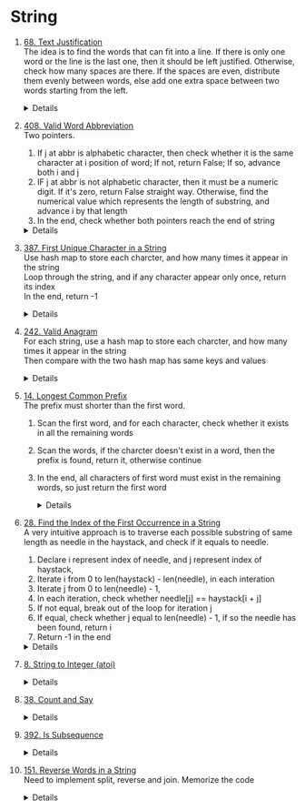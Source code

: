 # String
1. [68. Text Justification](https://leetcode.com/problems/text-justification)  
   The idea is to find the words that can fit into a line. If there is only one word or the line is the last one, then it should be left justified. Otherwise, check how many spaces are there. If the spaces are even, distribute them evenly between words, else add one extra space between two words starting from the left.
    <details>

      ```python
    def fullJustify(self, words: List[str], maxWidth: int) -> List[str]:
        def get_spaces(n):
            return " " * n

        i = 0
        result = []
        while i < len(words):
            len_line_no_justify = len(words[i])
            j = i + 1
            while j < len(words) and len_line_no_justify + 1 + len(words[j]) <= maxWidth:
                len_line_no_justify += 1 + len(words[j])
                j += 1
            
            line = [words[i]]
            if j == i + 1 or j == len(words):
                for k in range(i + 1, j):
                    line.append(get_spaces(1))
                    line.append(words[k])
            
                line.append(get_spaces(maxWidth - len_line_no_justify))
            else:
                gaps = j - i - 1
                total_spaces = maxWidth - (len_line_no_justify - gaps)
                even_spaces_in_gap, extra_spaces = divmod(total_spaces, gaps)

                for k in range(i + 1, j):
                    if extra_spaces > 0:
                        line.append(get_spaces(even_spaces_in_gap + 1))
                        line.append(words[k]) 
                        extra_spaces -= 1
                    else:
                        line.append(get_spaces(even_spaces_in_gap))
                        line.append(words[k])
            i = j
            result.append("".join(line))
        return result
      ```
    </details>      
1. [408. Valid Word Abbreviation](https://leetcode.com/problems/valid-word-abbreviation)  
   Two pointers.   
    1. If j at abbr is alphabetic character, then check whether it is the same character at i position of word; If not, return False; If so, advance both i and j  
    1. IF j at abbr is not alphabetic character, then it must be a numeric digit. If it's zero, return False straight way. Otherwise, find the numerical value which represents the length of substring, and advance i by that length
    1. In the end, check whether both pointers reach the end of string  
    <details>

      ```python
    def validWordAbbreviation(self, word: str, abbr: str) -> bool:
        i = 0
        j = 0
        while i < len(word) and j < len(abbr):
            if abbr[j].isalpha():
                if abbr[j] == word[i]:
                    i += 1
                    j += 1
                else:
                    return False
            else:
                if abbr[j] == "0":
                    return False
                strLen = 0
                while j < len(abbr) and abbr[j].isdigit():
                    strLen = 10 * strLen + int(abbr[j])
                    j += 1
                i += strLen
        return i == len(word) and j == len(abbr)
      ```
    </details>   
    
1. [387. First Unique Character in a String](https://leetcode.com/problems/first-unique-character-in-a-string)    
    Use hash map to store each charcter, and how many times it appear in the string  
    Loop through the string, and if any character appear only once, return its index  
    In the end, return -1
    <details>

      ```python
        def firstUniqChar(self, s: str) -> int:
            counter = Counter(s)
            for i, ch in enumerate(s):
                if counter[ch] == 1:
                    return i
            
            return -1
      ```
    </details>   

1. [242. Valid Anagram](https://leetcode.com/problems/valid-anagram)      
    For each string, use a hash map to store each charcter, and how many times it appear in the string  
    Then compare with the two hash map has same keys and values  
    <details>

      ```python
        def firstUniqChar(self, s: str) -> int:
            counter = Counter(s)
            for i, ch in enumerate(s):
                if counter[ch] == 1:
                    return i
            
            return -1
      ```
    </details>  
        
1. [14. Longest Common Prefix](https://leetcode.com/problems/longest-common-prefix)  
    The prefix must shorter than the first word.   
    1. Scan the first word, and for each character, check whether it exists in all the remaining words
    1. Scan the words, if the charcter doesn't exist in a word, then the prefix is found, return it, otherwise continue
    1. In the end, all characters of first word must exist in the remaining words, so just return the first word   
        <details>
            
            ```python
                def longestCommonPrefix(self, strs: List[str]) -> str:
                    if not strs:
                        return ""
                        
                    result = []
                    firstStr = strs[0]
                    for i in range(len(firstStr)):
                        for j in range(1, len(strs)):
                            if i >= len(strs[j]) or strs[j][i] != firstStr[i]:
                                return firstStr[:i]
                        
                    return firstStr
            ```
        </details>

1. [28. Find the Index of the First Occurrence in a String](https://leetcode.com/problems/find-the-index-of-the-first-occurrence-in-a-string)  
    A very intuitive approach is to traverse each possible substring of same length as needle in the haystack, and check if it equals to needle.
    1. Declare i represent index of needle, and j represent index of haystack, 
    1. Iterate i from 0 to len(haystack) - len(needle), in each interation
    1. Iterate j from 0 to len(needle) - 1, 
    1. In each iteration, check whether needle[j] == haystack[i + j] 
    1. If not equal, break out of the loop for iteration j
    1. If equal, check whether j equal to len(needle) - 1, if so the needle has been found, return i
    1. Return -1 in the end
    <details>

      ```python
        def strStr(self, haystack: str, needle: str) -> int:
            for i in range(len(haystack) - len(needle) + 1):
               for j in range(len(needle)):
                    if haystack[i + j] != needle[j]:
                       break
                    
                    if j == len(needle) - 1:
                        return i
            return -1     
      ```
    </details>
1. [8. String to Integer (atoi)](https://leetcode.com/problems/string-to-integer-atoi)  
    <details>

      ```python
          def myAtoi(self, s: str) -> int:
              result = 0
              i = 0
              while i < len(s) and s[i] == " ":
                  i += 1
              
              sign = 1
              if i < len(s):
                  if s[i] == "-":
                      sign = -1
                      i += 1
                  elif s[i] == "+":
                      i += 1
              limit = 2 ** 31
              while i < len(s) and s[i].isnumeric():
                  result = result * 10 + (ord(s[i]) - ord("0"))
                  if result >= limit:
                      return limit - 1 if sign > 0 else -limit
                  i += 1
              
              return result * sign           
      ```
    </details>
1. [38. Count and Say](https://leetcode.com/problems/count-and-say)  
    <details>

      ```python
        def countAndSay(self, n: int) -> str:
            def count(s):
                count = 1
                currChar = s[0]
                result = []
                for i in range(1, len(s)):
                    ch = s[i]
                    if ch == currChar:
                        count += 1
                    else:
                        result.append(str(count) + currChar)
                        currChar = ch
                        count = 1
                result.append(str(count) + currChar)        
                return "".join(result)
                    
            result = "1"
            for i in range(2, n + 1):
                result = count(result)
            
            return result
         
      ```
    </details>

1. [392. Is Subsequence](https://leetcode.com/problems/is-subsequence)    
    <details>

      ```python
        def isSubsequence(self, s: str, t: str) -> bool:
            i = 0
            j = 0
            while i < len(s) and j < len(t):
                if t[j] == s[i]:
                    i += 1
                
                j += 1
            
            return i == len(s)      
      ```
    </details>

1. [151. Reverse Words in a String](https://leetcode.com/problems/reverse-words-in-a-string)   
    Need to implement split, reverse and join. Memorize the code   
    <details>

      ```python
        def join(self, words):
            result = ""
            for i, word in enumerate(words):
                result += (" " if i > 0 else "") + word
            return result
    
            
        def split(self, s):
            words = []
            currWord = ""
            for c in s:
                if c != " ":
                    currWord += c
                elif currWord:
                    words.append(currWord)
                    currWord = ""
            
            if currWord:
                words.append(currWord)
    
            return words
        def reverse(self, words):
            left = 0
            right = len(words) - 1
            while left < right:
                words[left], words[right] = words[right], words[left]
                left += 1
                right -= 1
            return words
    
        def reverseWords(self, s: str) -> str:
            return self.join(self.reverse(self.split(s)))    
      ```
    </details>
